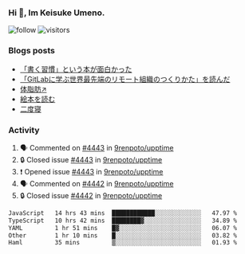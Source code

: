 ### Hi 👋, Im Keisuke Umeno.

<!--
**9renpoto/9renpoto** is a ✨ _special_ ✨ repository because its `README.md` (this file) appears on your GitHub profile.

Here are some ideas to get you started:

- 🔭 I’m currently working on ...
- 🌱 I’m currently learning ...
- 👯 I’m looking to collaborate on ...
- 🤔 I’m looking for help with ...
- 💬 Ask me about ...
- 📫 How to reach me: ...
- 😄 Pronouns: ...
- ⚡ Fun fact: ...
-->

![follow](https://img.shields.io/github/followers/9renpoto?label=Follow&style=social)
![visitors](https://komarev.com/ghpvc/?username=9renpoto&label=Profile%20views&color=0e75b6&style=flat)

### Blogs posts

<!-- BLOG-POST-LIST:START -->
- [「書く習慣」という本が面白かった](https://9renpoto.win/entry/2024/11/11/leave_a_feeling_sad)
- [「GitLabに学ぶ世界最先端のリモート組織のつくりかた」を読んだ](https://9renpoto.win/entry/2024/09/10/remote_organization)
- [体脂肪↗](https://9renpoto.win/entry/2024/08/12/gaining_fat)
- [絵本を読む](https://9renpoto.win/entry/2024/07/26/picture_book)
- [二度寝](https://9renpoto.win/entry/2024/07/18/going_back_to_sleep)
<!-- BLOG-POST-LIST:END -->

### Activity

<!--START_SECTION:activity-->
1. 🗣 Commented on [#4443](https://github.com/9renpoto/upptime/issues/4443#issuecomment-2497526294) in [9renpoto/upptime](https://github.com/9renpoto/upptime)
2. 🔒 Closed issue [#4443](https://github.com/9renpoto/upptime/issues/4443) in [9renpoto/upptime](https://github.com/9renpoto/upptime)
3. ❗ Opened issue [#4443](https://github.com/9renpoto/upptime/issues/4443) in [9renpoto/upptime](https://github.com/9renpoto/upptime)
4. 🗣 Commented on [#4442](https://github.com/9renpoto/upptime/issues/4442#issuecomment-2497168858) in [9renpoto/upptime](https://github.com/9renpoto/upptime)
5. 🔒 Closed issue [#4442](https://github.com/9renpoto/upptime/issues/4442) in [9renpoto/upptime](https://github.com/9renpoto/upptime)
<!--END_SECTION:activity-->

<!--START_SECTION:waka-->

```txt
JavaScript   14 hrs 43 mins  ████████████░░░░░░░░░░░░░   47.97 %
TypeScript   10 hrs 42 mins  ████████▓░░░░░░░░░░░░░░░░   34.89 %
YAML         1 hr 51 mins    █▓░░░░░░░░░░░░░░░░░░░░░░░   06.07 %
Other        1 hr 10 mins    █░░░░░░░░░░░░░░░░░░░░░░░░   03.82 %
Haml         35 mins         ▒░░░░░░░░░░░░░░░░░░░░░░░░   01.93 %
```

<!--END_SECTION:waka-->
